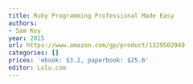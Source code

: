 ```yaml
---
title: Ruby Programming Professional Made Easy
authors:
- Sam Key
year: 2015
url: https://www.amazon.com/gp/product/1329502949
categories: []
prices: 'ebook: $3.2, paperbook: $25.6'
editor: Lulu.com
---
```

